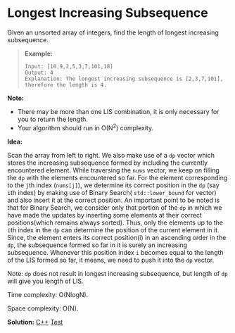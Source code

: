 # Longest Increasing Subsequence

Given an unsorted array of integers, find the length of longest increasing subsequence.

> **Example:**
>
> ```
> Input: [10,9,2,5,3,7,101,18]
> Output: 4 
> Explanation: The longest increasing subsequence is [2,3,7,101], therefore the length is 4. 
> ```

**Note:**

- There may be more than one LIS combination, it is only necessary for you to return the length.
- Your algorithm should run in O(N<sup>2</sup>) complexity.



**Idea:** 

Scan the array from left to right. We also make use of a `dp` vector which stores the increasing subsequence formed by including the currently encountered element. While traversing the `nums` vector, we keep on filling the `dp` with the elements encountered so far. For the element corresponding to the `j`th index (`nums[j]`), we determine its correct position in the `dp` (say `i`th index) by making use of Binary Search( `std::lower_bound` for vector) and also insert it at the correct position. An important point to be noted is that for Binary Search, we consider only that portion of the `dp` in which we have made the updates by inserting some elements at their correct positions(which remains always sorted). Thus, only the elements up to the `i`th index in the `dp` can determine the position of the current element in it. Since, the element enters its correct position(i) in an ascending order in the `dp`, the subsequence formed so far in it is surely an increasing subsequence. Whenever this position index `i` becomes equal to the length of the LIS formed so far, it means, we need to push it into the `dp` vector.

Note: `dp` does not result in longest increasing subsequence, but length of `dp` will give you length of LIS.



Time complexity: O(NlogN).

Space complexity: O(N).



**Solution:** [C++](./solution.h)	[Test](./Test.cpp)